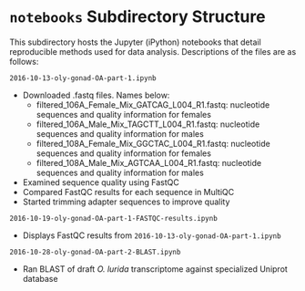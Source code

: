 # `notebooks` Subdirectory Structure
This subdirectory hosts the Jupyter (iPython) notebooks that detail reproducible methods used for data analysis. Descriptions of the files are as follows:

`2016-10-13-oly-gonad-OA-part-1.ipynb`
- Downloaded .fastq files. Names below:
	- filtered_106A_Female_Mix_GATCAG_L004_R1.fastq: nucleotide sequences and quality information for females
	- filtered_106A_Male_Mix_TAGCTT_L004_R1.fastq: nucleotide sequences and quality information for males
	- filtered_108A_Female_Mix_GGCTAC_L004_R1.fastq: nucleotide sequences and quality information for females
	- filtered_108A_Male_Mix_AGTCAA_L004_R1.fastq: nucleotide sequences and quality information for males
- Examined sequence quality using FastQC
- Compared FastQC results for each sequence in MultiQC
- Started trimming adapter sequences to improve quality

`2016-10-19-oly-gonad-OA-part-1-FASTQC-results.ipynb`
- Displays FastQC results from `2016-10-13-oly-gonad-OA-part-1.ipynb`

`2016-10-28-oly-gonad-OA-part-2-BLAST.ipynb`
- Ran BLAST of draft *O. lurida* transcriptome against specialized Uniprot database
